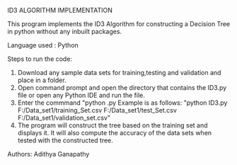 ID3 ALGORITHM IMPLEMENTATION

This program implements the ID3 Algorithm for constructing a Decision Tree in python without any inbuilt packages.

Language used : Python

Steps to run the code:

1. Download any sample data sets for training,testing and validation and place in a folder.
2. Open command prompt and open the directory that contains the ID3.py file or open any Python IDE and run the file.
3. Enter the commmand "python .py Example is as follows: "python ID3.py F:/Data_set1/training_Set.csv F:/Data_set1/test_Set.csv F:/Data_set1/validation_set.csv" 
4. The program will construct the tree based on the training set and displays it. It will also compute the accuracy of the data sets when tested with the constructed tree.

Authors: Adithya Ganapathy
